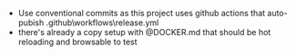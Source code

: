 - Use conventional commits as this project uses github actions that auto-pubish .github\workflows\release.yml
- there's already a copy setup with @DOCKER.md that should be hot reloading and browsable to test